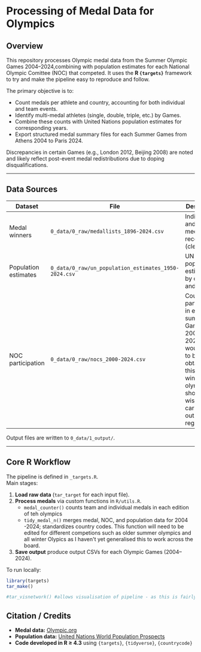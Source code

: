 # Processing of Medal Data for Olympics 

## Overview
This repository processes Olympic medal data from the Summer Olympic Games 2004–2024,combining with population estimates for each National Olympic Comittee (NOC) that competed. It uses the **R `{targets}`** framework to try and make the pipeline easy to reproduce and follow.  

The primary objective is to:
- Count medals per athlete and country, accounting for both individual and team events.  
- Identify multi-medal athletes (single, double, triple, etc.) by Games.  
- Combine these counts with United Nations population estimates for corresponding years.  
- Export structured medal summary files for each Summer Games from Athens 2004 to Paris 2024.

Discrepancies in certain Games (e.g., London 2012, Beijing 2008) are noted and likely reflect post-event medal redistributions due to doping disqualifications.

---

## Data Sources
| Dataset | File | Description |
|----------|------|--------------|
| Medal winners | `0_data/0_raw/medallists_1896-2024.csv` | Individual and team medal records (cleaned). |
| Population estimates | `0_data/0_raw/un_population_estimates_1950-2024.csv` | UN total population estimates by country and year. |
| NOC participation | `0_data/0_raw/nocs_2000-2024.csv` | Countries participating in each summer Games from 2000 - 2024. (Data would need to be obtained for this for winter olympics should one wish to carry this out in that regard)|

Output files are written to `0_data/1_output/`.

---

## Core R Workflow
The pipeline is defined in `_targets.R`.  
Main stages:

1. **Load raw data** (`tar_target` for each input file).  
2. **Process medals** via custom functions in `R/utils.R`.  
   - `medal_counter()` counts team and individual medals in each edition of teh olympics 
   - `tidy_medal_n()` merges medal, NOC, and population data for 2004 -2024; standardizes country codes. This function will need to be edited for different competions such as older summer olympics and all winter Olypics as I haven't yet generalised this to work across the board. 
4. **Save output** produce output CSVs for each Olympic Games (2004–2024).

To run locally:
```r
library(targets)
tar_make()

#tar_visnetwork() #allows visualisation of pipeline - as this is fairly straightforward here probably not necessary
```

## Citation / Credits

- **Medal data:** [Olympic.org](https://www.olympic.org/) 
- **Population data:** [United Nations World Population Prospects](https://population.un.org/wpp/)  
- **Code developed in R ≥ 4.3** using `{targets}`, `{tidyverse}`, `{countrycode}`
